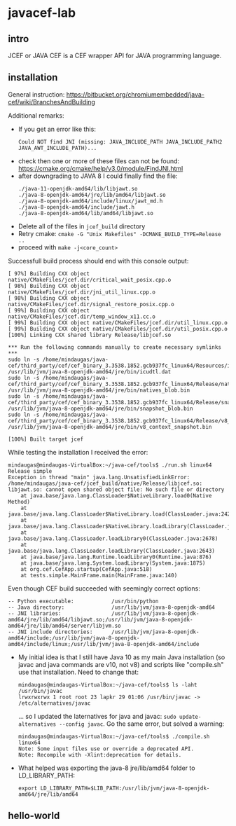 # javacef-lab

## intro
JCEF or JAVA CEF is a CEF wrapper API for JAVA programming language.

## installation

General instruction: https://bitbucket.org/chromiumembedded/java-cef/wiki/BranchesAndBuilding

Additional remarks:
- If you get an error like this:
   ```
   Could NOT find JNI (missing: JAVA_INCLUDE_PATH JAVA_INCLUDE_PATH2 JAVA_AWT_INCLUDE_PATH)...
   ```
- check then one or more of these files can not be found: https://cmake.org/cmake/help/v3.0/module/FindJNI.html
- after downgrading to JAVA 8 I could finally find the file:
   ```mindaugas@mindaugas-VirtualBox:/usr/lib/jvm$ find . -name "*jawt*"
   ./java-11-openjdk-amd64/lib/libjawt.so
   ./java-8-openjdk-amd64/jre/lib/amd64/libjawt.so
   ./java-8-openjdk-amd64/include/linux/jawt_md.h
   ./java-8-openjdk-amd64/include/jawt.h
   ./java-8-openjdk-amd64/lib/amd64/libjawt.so
   ```
- Delete all of the files in `jcef_build` directory
- Retry cmake: `cmake -G "Unix Makefiles" -DCMAKE_BUILD_TYPE=Release ..`
- proceed with `make -j<core_count>`

Successfull build process should end with this console output:
```
[ 97%] Building CXX object native/CMakeFiles/jcef.dir/critical_wait_posix.cpp.o
[ 98%] Building CXX object native/CMakeFiles/jcef.dir/jni_util_linux.cpp.o
[ 98%] Building CXX object native/CMakeFiles/jcef.dir/signal_restore_posix.cpp.o
[ 99%] Building CXX object native/CMakeFiles/jcef.dir/temp_window_x11.cc.o
[ 99%] Building CXX object native/CMakeFiles/jcef.dir/util_linux.cpp.o
[ 99%] Building CXX object native/CMakeFiles/jcef.dir/util_posix.cpp.o
[100%] Linking CXX shared library Release/libjcef.so

*** Run the following commands manually to create necessary symlinks ***
sudo ln -s /home/mindaugas/java-cef/third_party/cef/cef_binary_3.3538.1852.gcb937fc_linux64/Resources/icudtl.dat /usr/lib/jvm/java-8-openjdk-amd64/jre/bin/icudtl.dat
sudo ln -s /home/mindaugas/java-cef/third_party/cef/cef_binary_3.3538.1852.gcb937fc_linux64/Release/natives_blob.bin /usr/lib/jvm/java-8-openjdk-amd64/jre/bin/natives_blob.bin
sudo ln -s /home/mindaugas/java-cef/third_party/cef/cef_binary_3.3538.1852.gcb937fc_linux64/Release/snapshot_blob.bin /usr/lib/jvm/java-8-openjdk-amd64/jre/bin/snapshot_blob.bin
sudo ln -s /home/mindaugas/java-cef/third_party/cef/cef_binary_3.3538.1852.gcb937fc_linux64/Release/v8_context_snapshot.bin /usr/lib/jvm/java-8-openjdk-amd64/jre/bin/v8_context_snapshot.bin

[100%] Built target jcef
```

While testing the installation I received the error:
```
mindaugas@mindaugas-VirtualBox:~/java-cef/tools$ ./run.sh linux64 Release simple
Exception in thread "main" java.lang.UnsatisfiedLinkError: /home/mindaugas/java-cef/jcef_build/native/Release/libjcef.so: libjawt.so: cannot open shared object file: No such file or directory
	at java.base/java.lang.ClassLoader$NativeLibrary.load0(Native Method)
	at java.base/java.lang.ClassLoader$NativeLibrary.load(ClassLoader.java:2424)
	at java.base/java.lang.ClassLoader$NativeLibrary.loadLibrary(ClassLoader.java:2481)
	at java.base/java.lang.ClassLoader.loadLibrary0(ClassLoader.java:2678)
	at java.base/java.lang.ClassLoader.loadLibrary(ClassLoader.java:2643)
	at java.base/java.lang.Runtime.loadLibrary0(Runtime.java:876)
	at java.base/java.lang.System.loadLibrary(System.java:1875)
	at org.cef.CefApp.startup(CefApp.java:518)
	at tests.simple.MainFrame.main(MainFrame.java:140)
```

Even though CEF build succeeded with seemingly correct options:
```-- *** JCEF CONFIGURATION SETTINGS ***
-- Python executable:            /usr/bin/python
-- Java directory:               /usr/lib/jvm/java-8-openjdk-amd64
-- JNI libraries:                /usr/lib/jvm/java-8-openjdk-amd64/jre/lib/amd64/libjawt.so;/usr/lib/jvm/java-8-openjdk-amd64/jre/lib/amd64/server/libjvm.so
-- JNI include directories:      /usr/lib/jvm/java-8-openjdk-amd64/include;/usr/lib/jvm/java-8-openjdk-amd64/include/linux;/usr/lib/jvm/java-8-openjdk-amd64/include
```

- My initial idea is that I still have Java 10 as my main Java installation (so javac and java commands are v10, not v8) and scripts like "compile.sh" use that installation. Need to change that:
   ```
   mindaugas@mindaugas-VirtualBox:~/java-cef/tools$ ls -laht /usr/bin/javac
   lrwxrwxrwx 1 root root 23 lapkr 29 01:06 /usr/bin/javac -> /etc/alternatives/javac
   ````
   ... so I updated the laternatives for java and javac: `sudo update-alternatives --config javac`. Go the same error, but solved a warning: 
   ```
   mindaugas@mindaugas-VirtualBox:~/java-cef/tools$ ./compile.sh linux64
   Note: Some input files use or override a deprecated API.
   Note: Recompile with -Xlint:deprecation for details.

   ```
- What helped was exporting the java-8 jre/lib/amd64 folder to LD_LIBRARY_PATH:
	```vim run.sh
	export LD_LIBRARY_PATH=$LIB_PATH:/usr/lib/jvm/java-8-openjdk-amd64/jre/lib/amd64
	```

## hello-world
